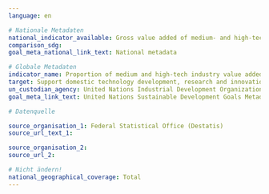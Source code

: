 ```yaml
---
language: en

# Nationale Metadaten
national_indicator_available: Gross value added of medium- and high-tech industries to total manufacturing value added <br> Gross value added of high-tech industries to total manufacturing value added <br> Gross value added of medium-high-tech industries to total manufacturing value added
comparison_sdg:
goal_meta_national_link_text: National metadata

# Globale Metadaten
indicator_name: Proportion of medium and high-tech industry value added in total value added
target: Support domestic technology development, research and innovation in developing countries, including by ensuring a conducive policy environment for, inter alia, industrial diversification and value addition to commodities
un_custodian_agency: United Nations Industrial Development Organization (UNIDO)
goal_meta_link_text: United Nations Sustainable Development Goals Metadata

# Datenquelle

source_organisation_1: Federal Statistical Office (Destatis)
source_url_text_1:

source_organisation_2:
source_url_2:

# Nicht ändern!
national_geographical_coverage: Total
---
```

